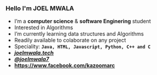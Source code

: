 ### Hello I'm JOEL MWALA

- I’m a **computer science** & **software Enginering** student
- Interested in Algorithms
- I’m currently learning data structures and Algorithms
- Readily available to colaborate on any project
- Speciality: **`Java, HTML, Javascript, Python, C++ and C`**
- [**_joelmwala.tech_**](https://www.joelmwala.tech)
- [**_@joelmwala7_**](https://twitter.com/joelmwala7)
- **https://www.facebook.com/kazoomarc**

<!---
kazoomarc/kazoomarc is a ✨ special ✨ repository because its `README.md` (this file) appears on your GitHub profile.
You can click the Preview link to take a look at your changes.
--->
